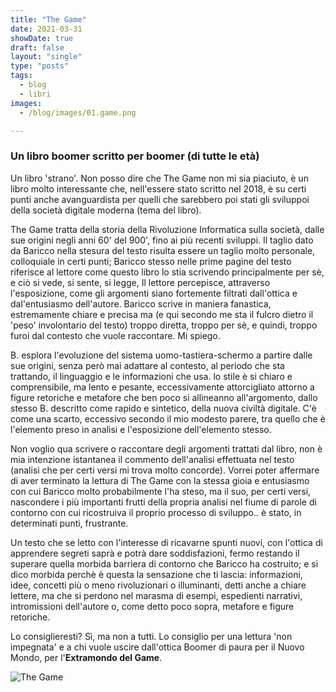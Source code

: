 ```yaml
---
title: "The Game"
date: 2021-03-31
showDate: true
draft: false
layout: "single"
type: "posts"
tags:
  - blog
  - libri
images:
  - /blog/images/01.game.png

---
```


### Un libro boomer scritto per boomer (di tutte le età)
Un libro 'strano'. Non posso dire che The Game non mi sia piaciuto, è un libro molto interessante che, nell'essere stato scritto nel 2018, è su certi punti anche avanguardista per quelli che sarebbero poi stati gli sviluppoi della società digitale moderna (tema del libro).

The Game tratta della storia della Rivoluzione Informatica sulla società, dalle sue origini negli anni 60' del 900', fino ai più recenti sviluppi. Il taglio dato da Baricco nella stesura del testo risulta essere un taglio molto personale, colloquiale in certi punti; Baricco stesso nelle prime pagine del testo riferisce al lettore come questo libro lo stia scrivendo principalmente per sè, e ciò si vede, si sente, si legge, Il lettore percepisce, attraverso l'esposizione, come gli argomenti siano fortemente filtrati dall'ottica e dal'entusiasmo dell'autore. Baricco scrive in maniera fanastica, estremamente chiare e precisa ma (e qui secondo me sta il fulcro dietro il 'peso' involontario del testo) troppo diretta, troppo per sè, e quindi, troppo furoi dal contesto che vuole raccontare. Mi spiego.

B. esplora l'evoluzione del sistema uomo-tastiera-schermo a partire dalle sue origini, senza però mai adattare al contesto, al periodo che sta trattando, il linguaggio e le informazioni che usa. lo stile è si chiaro e comprensibile, ma lento e pesante, eccessivamente attorcigliato attorno a figure retoriche e metafore che ben poco si allineanno all'argomento, dallo stesso B. descritto come rapido e sintetico, della nuova civiltà digitale. C'è come una scarto, eccessivo secondo il mio modesto parere, tra quello che è l'elemento preso in analisi e l'esposizione dell'elemento stesso.

Non voglio qua scrivere o raccontare degli argomenti trattati dal libro, non è mia intenzione istantanea il commento dell'analisi effettuata nel testo (analisi che per certi versi mi trova molto concorde). Vorrei poter affermare di aver terminato la lettura di The Game con la stessa gioia e entusiasmo con cui Baricco molto probabilmente l'ha steso, ma il suo, per certi versi, nascondere i più importanti frutti della propria analisi nel fiume di parole di contorno con cui ricostruiva il proprio processo di sviluppo.. è stato, in determinati punti, frustrante.

Un testo che se letto con l'interesse di ricavarne spunti nuovi, con l'ottica di apprendere segreti saprà e potrà dare soddisfazioni, fermo restando il superare quella morbida barriera di contorno che Baricco ha costruito; e sì dico morbida perchè è questa la sensazione che ti lascia: informazioni, idee, concetti più o meno rivoluzionari o illuminanti, detti anche a chiare lettere, ma che si perdono nel marasma di esempi, espedienti narrativi, intromissioni dell'autore o, come detto poco sopra, metafore e figure retoriche.

Lo consiglieresti? Sì, ma non a tutti. Lo consiglio per una lettura 'non impegnata' e a chi vuole uscire dall'ottica Boomer di paura per il Nuovo Mondo, per l'**Extramondo del Game**.

![The Game](/blog/images/01.game.png)
